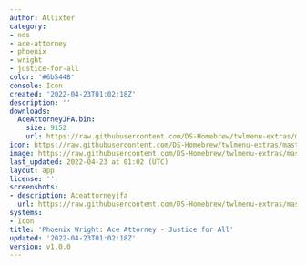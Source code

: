 ```yaml
---
author: Allixter
category:
- nds
- ace-attorney
- phoenix
- wright
- justice-for-all
color: '#6b5448'
console: Icon
created: '2022-04-23T01:02:18Z'
description: ''
downloads:
  AceAttorneyJFA.bin:
    size: 9152
    url: https://raw.githubusercontent.com/DS-Homebrew/twlmenu-extras/master/_nds/TWiLightMenu/icons/AceAttorneyJFA.bin
icon: https://raw.githubusercontent.com/DS-Homebrew/twlmenu-extras/master/_nds/TWiLightMenu/icons/gif/AceAttorneyJFA.gif
image: https://raw.githubusercontent.com/DS-Homebrew/twlmenu-extras/master/_nds/TWiLightMenu/icons/gif/AceAttorneyJFA.gif
last_updated: 2022-04-23 at 01:02 (UTC)
layout: app
license: ''
screenshots:
- description: Aceattorneyjfa
  url: https://raw.githubusercontent.com/DS-Homebrew/twlmenu-extras/master/_nds/TWiLightMenu/icons/gif/AceAttorneyJFA.gif
systems:
- Icon
title: 'Phoenix Wright: Ace Attorney - Justice for All'
updated: '2022-04-23T01:02:18Z'
version: v1.0.0
---
```

